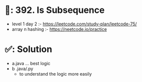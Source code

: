 # 📄: 392. Is Subsequence

<!-- - 0_asdf :- https://github.com/withrvr/DSA-Final-450-Sheet -->
- level 1 day 2 :- https://leetcode.com/study-plan/leetcode-75/
- array n hashing :- https://neetcode.io/practice

# ✅: Solution

- a.java ... best logic
- b .java/.py
  - to understand the logic more easily
